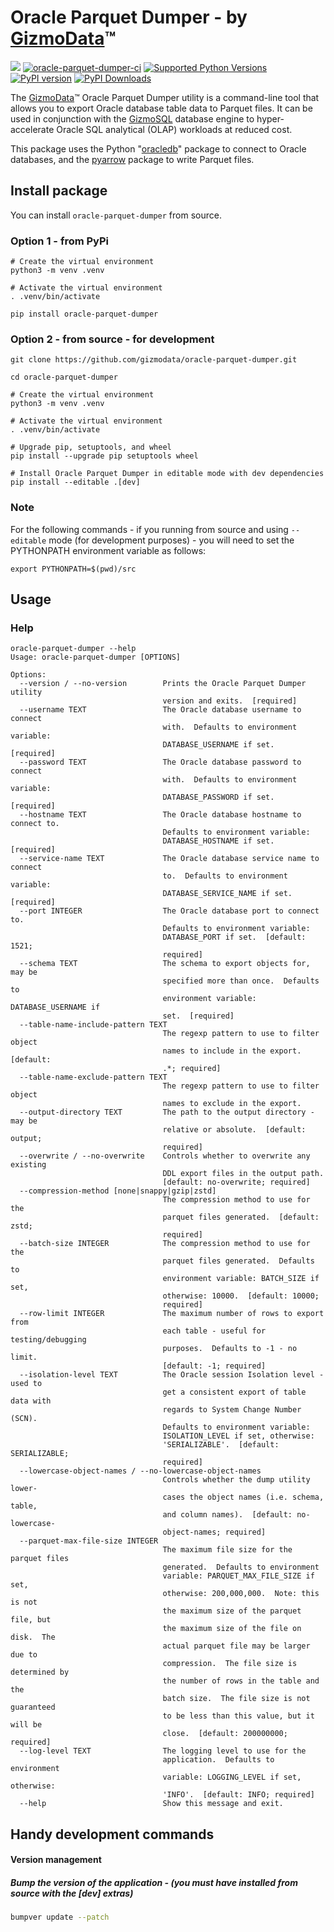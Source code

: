 # Oracle Parquet Dumper - by [GizmoData](https://gizmodata.com)™

[<img src="https://img.shields.io/badge/GitHub-gizmodata%2Foracle--parquet--dumper-blue.svg?logo=Github">](https://github.com/gizmodata/oracle-parquet-dumper)
[![oracle-parquet-dumper-ci](https://github.com/gizmodata/oracle-parquet-dumper/actions/workflows/ci.yml/badge.svg)](https://github.com/gizmodata/oracle-parquet-dumper/actions/workflows/ci.yml)
[![Supported Python Versions](https://img.shields.io/pypi/pyversions/oracle-parquet-dumper)](https://pypi.org/project/oracle-parquet-dumper/)
[![PyPI version](https://badge.fury.io/py/oracle-parquet-dumper.svg)](https://badge.fury.io/py/oracle-parquet-dumper)
[![PyPI Downloads](https://img.shields.io/pypi/dm/oracle-parquet-dumper.svg)](https://pypi.org/project/oracle-parquet-dumper/)

The [GizmoData](https://gizmodata.com)™ Oracle Parquet Dumper utility is a command-line tool that allows you to export Oracle database table data to Parquet files. It can be used in conjunction with the [GizmoSQL](https://gizmodata.com/gizmosql) database engine to hyper-accelerate Oracle SQL analytical (OLAP) workloads at reduced cost.

This package uses the Python "[oracledb](https://pypi.org/project/oracledb/)" package to connect to Oracle databases, and the [pyarrow](https://pypi.org/project/pyarrow/) package to write Parquet files.

## Install package
You can install `oracle-parquet-dumper` from source.

### Option 1 - from PyPi
```shell
# Create the virtual environment
python3 -m venv .venv

# Activate the virtual environment
. .venv/bin/activate

pip install oracle-parquet-dumper
```

### Option 2 - from source - for development
```shell
git clone https://github.com/gizmodata/oracle-parquet-dumper.git

cd oracle-parquet-dumper

# Create the virtual environment
python3 -m venv .venv

# Activate the virtual environment
. .venv/bin/activate

# Upgrade pip, setuptools, and wheel
pip install --upgrade pip setuptools wheel

# Install Oracle Parquet Dumper in editable mode with dev dependencies
pip install --editable .[dev]
```

### Note
For the following commands - if you running from source and using `--editable` mode (for development purposes) - you will need to set the PYTHONPATH environment variable as follows:
```shell
export PYTHONPATH=$(pwd)/src
```

## Usage
### Help
```shell
oracle-parquet-dumper --help
Usage: oracle-parquet-dumper [OPTIONS]

Options:
  --version / --no-version        Prints the Oracle Parquet Dumper utility
                                  version and exits.  [required]
  --username TEXT                 The Oracle database username to connect
                                  with.  Defaults to environment variable:
                                  DATABASE_USERNAME if set.  [required]
  --password TEXT                 The Oracle database password to connect
                                  with.  Defaults to environment variable:
                                  DATABASE_PASSWORD if set.  [required]
  --hostname TEXT                 The Oracle database hostname to connect to.
                                  Defaults to environment variable:
                                  DATABASE_HOSTNAME if set.  [required]
  --service-name TEXT             The Oracle database service name to connect
                                  to.  Defaults to environment variable:
                                  DATABASE_SERVICE_NAME if set.  [required]
  --port INTEGER                  The Oracle database port to connect to.
                                  Defaults to environment variable:
                                  DATABASE_PORT if set.  [default: 1521;
                                  required]
  --schema TEXT                   The schema to export objects for, may be
                                  specified more than once.  Defaults to
                                  environment variable: DATABASE_USERNAME if
                                  set.  [required]
  --table-name-include-pattern TEXT
                                  The regexp pattern to use to filter object
                                  names to include in the export.  [default:
                                  .*; required]
  --table-name-exclude-pattern TEXT
                                  The regexp pattern to use to filter object
                                  names to exclude in the export.
  --output-directory TEXT         The path to the output directory - may be
                                  relative or absolute.  [default: output;
                                  required]
  --overwrite / --no-overwrite    Controls whether to overwrite any existing
                                  DDL export files in the output path.
                                  [default: no-overwrite; required]
  --compression-method [none|snappy|gzip|zstd]
                                  The compression method to use for the
                                  parquet files generated.  [default: zstd;
                                  required]
  --batch-size INTEGER            The compression method to use for the
                                  parquet files generated.  Defaults to
                                  environment variable: BATCH_SIZE if set,
                                  otherwise: 10000.  [default: 10000;
                                  required]
  --row-limit INTEGER             The maximum number of rows to export from
                                  each table - useful for testing/debugging
                                  purposes.  Defaults to -1 - no limit.
                                  [default: -1; required]
  --isolation-level TEXT          The Oracle session Isolation level - used to
                                  get a consistent export of table data with
                                  regards to System Change Number (SCN).
                                  Defaults to environment variable:
                                  ISOLATION_LEVEL if set, otherwise:
                                  'SERIALIZABLE'.  [default: SERIALIZABLE;
                                  required]
  --lowercase-object-names / --no-lowercase-object-names
                                  Controls whether the dump utility lower-
                                  cases the object names (i.e. schema, table,
                                  and column names).  [default: no-lowercase-
                                  object-names; required]
  --parquet-max-file-size INTEGER
                                  The maximum file size for the parquet files
                                  generated.  Defaults to environment
                                  variable: PARQUET_MAX_FILE_SIZE if set,
                                  otherwise: 200,000,000.  Note: this is not
                                  the maximum size of the parquet file, but
                                  the maximum size of the file on disk.  The
                                  actual parquet file may be larger due to
                                  compression.  The file size is determined by
                                  the number of rows in the table and the
                                  batch size.  The file size is not guaranteed
                                  to be less than this value, but it will be
                                  close.  [default: 200000000; required]
  --log-level TEXT                The logging level to use for the
                                  application.  Defaults to environment
                                  variable: LOGGING_LEVEL if set, otherwise:
                                  'INFO'.  [default: INFO; required]
  --help                          Show this message and exit.
```

## Handy development commands

#### Version management

##### Bump the version of the application - (you must have installed from source with the [dev] extras)
```bash
bumpver update --patch
```
